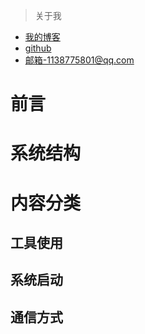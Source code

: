 >关于我
* [我的博客](http://blog.sina.com.cn/s/articlelist_3030983384_0_1.html)
* [github](https://github.com/hey-monster)
* 邮箱-1138775801@qq.com

前言
====
系统结构
====
内容分类
====
工具使用
----
系统启动
----
通信方式
----
